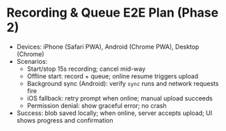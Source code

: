 # Recording & Queue E2E Plan (Phase 2)

- Devices: iPhone (Safari PWA), Android (Chrome PWA), Desktop (Chrome)
- Scenarios:
  - Start/stop 15s recording; cancel mid-way
  - Offline start: record + queue; online resume triggers upload
  - Background sync (Android): verify `sync` runs and network requests fire
  - iOS fallback: retry prompt when online; manual upload succeeds
  - Permission denial: show graceful error; no crash
- Success: blob saved locally; when online, server accepts upload; UI shows progress and confirmation

